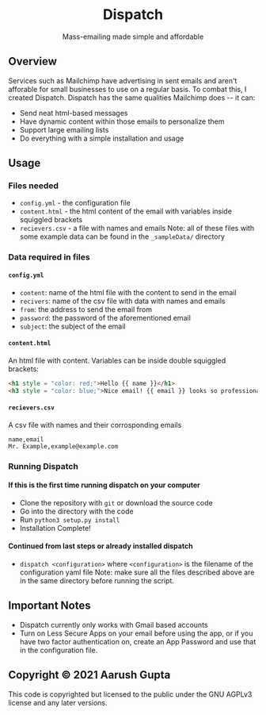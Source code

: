 <div align = "center">
    <h1>Dispatch</h1>
    Mass-emailing made simple and affordable
</div>

## Overview

Services such as Mailchimp have advertising in sent emails and aren't afforable for small businesses to use on a regular basis. To combat this, I created Dispatch. Dispatch has the same qualities Mailchimp does -- it can:
- Send neat html-based messages
- Have dynamic content within those emails to personalize them
- Support large emailing lists
- Do everything with a simple installation and usage

## Usage

### Files needed
- `config.yml` - the configuration file
- `content.html` - the html content of the email with variables inside squiggled brackets
- `recievers.csv` - a file with names and emails
Note: all of these files with some example data can be found in the `_sampleData/` directory

### Data required in files

#### `config.yml`
- `content`: name of the html file with the content to send in the email
- `recivers`: name of the csv file with data with names and emails
- `from`: the address to send the email from
- `password`: the password of the aforementioned email
- `subject`: the subject of the email

#### `content.html`
An html file with content. Variables can be inside double squiggled brackets:
```html
<h1 style = "color: red;">Hello {{ name }}</h1>
<h3 style = "color: blue;">Nice email! {{ email }} looks so professional</h3>
```

#### `recievers.csv`
A csv file with names and their corrosponding emails
```csv
name,email
Mr. Example,example@example.com
```

### Running Dispatch

#### If this is the first time running dispatch on your computer
- Clone the repository with `git` or download the source code
- Go into the directory with the code
- Run `python3 setup.py install`
- Installation Complete!

#### Continued from last steps or already installed dispatch
- `dispatch <configuration>` where `<configuration>` is the filename of the configuration yaml file
Note: make sure all the files described above are in the same directory before running the script.

## Important Notes
- Dispatch currently only works with Gmail based accounts
- Turn on Less Secure Apps on your email before using the app, or if you have two factor authentication on, create an App Password and use that in the configuration file.

## Copyright &copy; 2021 Aarush Gupta
This code is copyrighted but licensed to the public under the GNU AGPLv3 license and any later versions.
